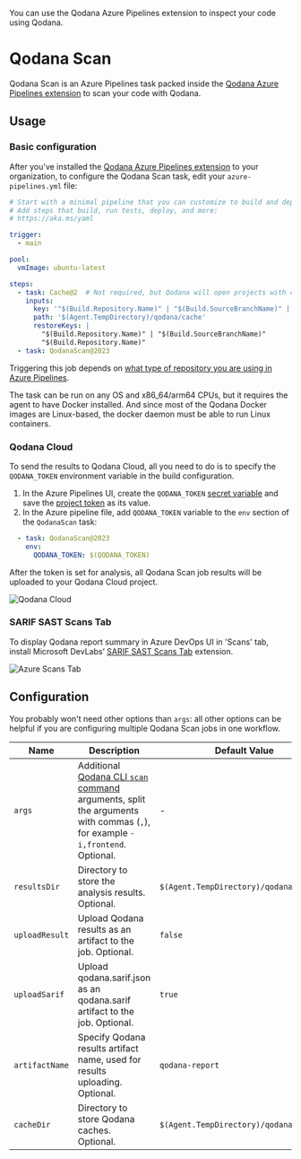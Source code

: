 [//]: # (title: Azure Pipelines)

<link-summary>You can use the Qodana Azure Pipelines extension to inspect your code using Qodana.</link-summary>

# Qodana Scan

Qodana Scan is an Azure Pipelines task
packed inside the [Qodana Azure Pipelines extension](https://marketplace.visualstudio.com/items?itemName=JetBrains.qodana)
to scan your code with Qodana.

## Usage

### Basic configuration

After you've installed the [Qodana Azure Pipelines extension](https://marketplace.visualstudio.com/items?itemName=JetBrains.qodana) to your organization, to configure the Qodana Scan task, edit your `azure-pipelines.yml` file:

```yaml
# Start with a minimal pipeline that you can customize to build and deploy your code.
# Add steps that build, run tests, deploy, and more:
# https://aka.ms/yaml

trigger:
  - main

pool:
  vmImage: ubuntu-latest

steps:
  - task: Cache@2  # Not required, but Qodana will open projects with cache faster.
    inputs:
      key: '"$(Build.Repository.Name)" | "$(Build.SourceBranchName)" | "$(Build.SourceVersion)"'
      path: '$(Agent.TempDirectory)/qodana/cache'
      restoreKeys: |
        "$(Build.Repository.Name)" | "$(Build.SourceBranchName)"
        "$(Build.Repository.Name)"
  - task: QodanaScan@2023
```

Triggering this job depends on [what type of repository you are using in Azure Pipelines](https://docs.microsoft.com/en-us/azure/devops/pipelines/build/triggers?view=azure-devops#classic-build-pipelines-and-yaml-pipelines).

The task can be run on any OS and x86_64/arm64 CPUs, but it requires the agent to have Docker installed.
And since most of the Qodana Docker images are Linux-based, the docker daemon must be able to run Linux containers.

### Qodana Cloud

To send the results to Qodana Cloud, all you need to do is to specify the `QODANA_TOKEN` environment variable in the build configuration.

<snippet id="azure-pipelines-qodana-cloud">

1. In the Azure Pipelines UI, create the `QODANA_TOKEN` [secret variable](https://learn.microsoft.com/en-us/azure/devops/pipelines/process/set-secret-variables?view=azure-devops&tabs=yaml%2Cbash#secret-variable-in-the-ui) and
   save the [project token](cloud-projects.topic#cloud-manage-projects) as its value.
2. In the Azure pipeline file,
   add `QODANA_TOKEN` variable to the `env` section of the `QodanaScan` task:

```yaml
  - task: QodanaScan@2023
    env:
      QODANA_TOKEN: $(QODANA_TOKEN)
```

</snippet>

After the token is set for analysis, all Qodana Scan job results will be uploaded to your Qodana Cloud project.

![Qodana Cloud](qodana-cloud.gif)

### SARIF SAST Scans Tab

To display Qodana report summary in Azure DevOps UI in 'Scans' tab, install Microsoft DevLabs’ [SARIF SAST Scans Tab](https://marketplace.visualstudio.com/items?itemName=sariftools.scans) extension.

![Azure Scans Tab](https://user-images.githubusercontent.com/13538286/160094802-df9b86b6-be53-45c1-a70c-8edfcde9412a.png)

## Configuration

You probably won't need other options than `args`: all other options can be helpful if you are configuring multiple Qodana Scan jobs in one workflow.

| Name           | Description                                                                                                                                                                 | Default Value                           |
|----------------|-----------------------------------------------------------------------------------------------------------------------------------------------------------------------------|-----------------------------------------|
| `args`         | Additional [Qodana CLI `scan` command](https://github.com/jetbrains/qodana-cli#scan) arguments, split the arguments with commas (`,`), for example `-i,frontend`. Optional. | -                                       |
| `resultsDir`   | Directory to store the analysis results. Optional.                                                                                                                          | `$(Agent.TempDirectory)/qodana/results` |
| `uploadResult` | Upload Qodana results as an artifact to the job. Optional.                                                                                                                  | `false`                                 |
| `uploadSarif`  | Upload qodana.sarif.json as an qodana.sarif artifact to the job. Optional.                                                                                                  | `true`                                  |
| `artifactName` | Specify Qodana results artifact name, used for results uploading. Optional.                                                                                                 | `qodana-report`                         |
| `cacheDir`     | Directory to store Qodana caches. Optional.                                                                                                                                 | `$(Agent.TempDirectory)/qodana/cache`   |

[gh:qodana]: https://github.com/JetBrains/qodana-action/actions/workflows/code_scanning.yml
[youtrack]: https://youtrack.jetbrains.com/issues/QD
[youtrack-new-issue]: https://youtrack.jetbrains.com/newIssue?project=QD&c=Product%20Azure%20extension
[jb:confluence-on-gh]: https://confluence.jetbrains.com/display/ALL/JetBrains+on+GitHub
[jb:discussions]: https://jb.gg/qodana-discussions
[jb:twitter]: https://twitter.com/Qodana
[jb:docker]: https://hub.docker.com/r/jetbrains/qodana